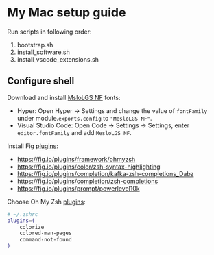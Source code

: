 # My Mac setup guide

Run scripts in following order:
1. bootstrap.sh
1. install_software.sh
1. install_vscode_extensions.sh

## Configure shell

Download and install [MsloLGS NF](https://github.com/withfig/plugins/tree/main/plugins/powerlevel10k#meslo-nerd-font-patched-for-powerlevel10k
) fonts:

* Hyper: Open Hyper → Settings and change the value of `fontFamily` under module.`exports.config` to `"MesloLGS NF"`.
* Visual Studio Code: Open Code → Settings → Settings, enter `editor.fontFamily` and add `MesloLGS NF`.
 
Install Fig [plugins](https://fig.io/plugins/all):
* https://fig.io/plugins/framework/ohmyzsh
* https://fig.io/plugins/color/zsh-syntax-highlighting
* https://fig.io/plugins/completion/kafka-zsh-completions_Dabz
* https://fig.io/plugins/completion/zsh-completions
* https://fig.io/plugins/prompt/powerlevel10k

Choose Oh My Zsh [plugins](https://github.com/ohmyzsh/ohmyzsh/wiki/Plugins):

```bash
# ~/.zshrc
plugins=(
    colorize
    colored-man-pages
    command-not-found
)
```
